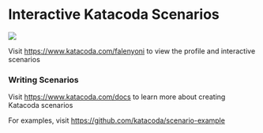 # Interactive Katacoda Scenarios

[![](http://shields.katacoda.com/katacoda/falenyoni/count.svg)](https://www.katacoda.com/falenyoni "Get your profile on Katacoda.com")

Visit https://www.katacoda.com/falenyoni to view the profile and interactive scenarios

### Writing Scenarios
Visit https://www.katacoda.com/docs to learn more about creating Katacoda scenarios

For examples, visit https://github.com/katacoda/scenario-example
